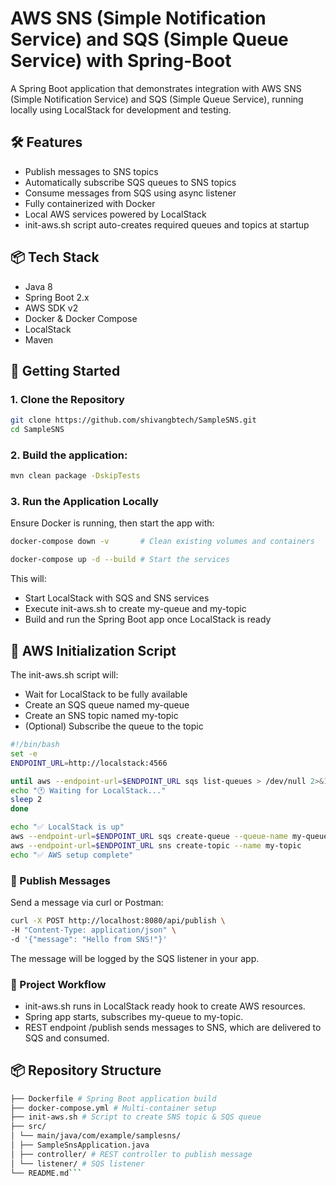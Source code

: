 # AWS SNS (Simple Notification Service) and SQS (Simple Queue Service) with Spring-Boot
A Spring Boot application that demonstrates integration with AWS SNS (Simple Notification Service) and SQS (Simple Queue Service), running locally using LocalStack for development and testing.

## 🛠 Features
- Publish messages to SNS topics
- Automatically subscribe SQS queues to SNS topics
- Consume messages from SQS using async listener
- Fully containerized with Docker
- Local AWS services powered by LocalStack
- init-aws.sh script auto-creates required queues and topics at startup

## 📦 Tech Stack
- Java 8
- Spring Boot 2.x
- AWS SDK v2
- Docker & Docker Compose
- LocalStack
- Maven

## 🚀 Getting Started
### 1. Clone the Repository
```bash
git clone https://github.com/shivangbtech/SampleSNS.git
cd SampleSNS
```   
### 2. Build the application:

```bash
mvn clean package -DskipTests
```

### 3. Run the Application Locally
   Ensure Docker is running, then start the app with:

```bash
docker-compose down -v       # Clean existing volumes and containers

docker-compose up -d --build # Start the services
```

This will:
- Start LocalStack with SQS and SNS services
- Execute init-aws.sh to create my-queue and my-topic
- Build and run the Spring Boot app once LocalStack is ready

## 📜 AWS Initialization Script
The init-aws.sh script will:
- Wait for LocalStack to be fully available
- Create an SQS queue named my-queue
- Create an SNS topic named my-topic
- (Optional) Subscribe the queue to the topic
```bash
#!/bin/bash
set -e
ENDPOINT_URL=http://localstack:4566

until aws --endpoint-url=$ENDPOINT_URL sqs list-queues > /dev/null 2>&1; do
echo "🕐 Waiting for LocalStack..."
sleep 2
done

echo "✅ LocalStack is up"
aws --endpoint-url=$ENDPOINT_URL sqs create-queue --queue-name my-queue
aws --endpoint-url=$ENDPOINT_URL sns create-topic --name my-topic
echo "✅ AWS setup complete"
```

### 📩 Publish Messages
Send a message via curl or Postman:
```bash
curl -X POST http://localhost:8080/api/publish \
-H "Content-Type: application/json" \
-d '{"message": "Hello from SNS!"}'
```
The message will be logged by the SQS listener in your app.

### 🧪 Project Workflow
- init-aws.sh runs in LocalStack ready hook to create AWS resources.
- Spring app starts, subscribes my-queue to my-topic.
- REST endpoint /publish sends messages to SNS, which are delivered to SQS and consumed.

## 📦 Repository Structure
```bash
├── Dockerfile # Spring Boot application build
├── docker-compose.yml # Multi-container setup
├── init-aws.sh # Script to create SNS topic & SQS queue
├── src/
│ └── main/java/com/example/samplesns/
│ ├── SampleSnsApplication.java
│ ├── controller/ # REST controller to publish message
│ └── listener/ # SQS listener
└── README.md```